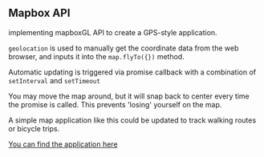 ## Mapbox API

implementing mapboxGL API to create a GPS-style application. 

`geolocation` is used to manually get the coordinate data from the web browser, and inputs it into the `map.flyTo({})` method.

Automatic updating is triggered via promise callback with a combination of `setInterval` and `setTimeout`

You may move the map around, but it will snap back to center every time the promise is called. This prevents 'losing' yourself on the map. 

A simple map application like this could be updated to track walking routes or bicycle trips. 

[You can find the application here](https://apricosma.github.io/map-api/)
